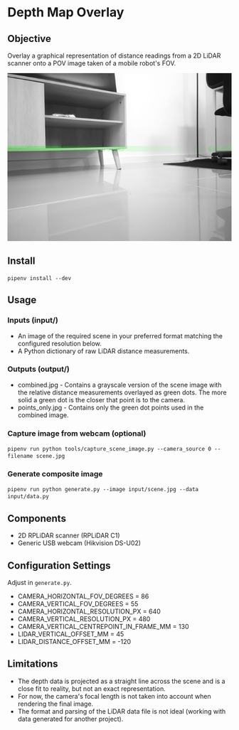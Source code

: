 # Depth Map Overlay

## Objective

Overlay a graphical representation of distance readings from a 2D LiDAR scanner onto a POV image taken of a mobile robot's FOV.

![](output/combined.png)

## Install
```
pipenv install --dev
```

## Usage
### Inputs (input/)
- An image of the required scene in your preferred format matching the configured resolution below.
- A Python dictionary of raw LiDAR distance measurements.

### Outputs (output/)
- combined.jpg - Contains a grayscale version of the scene image with the relative distance measurements overlayed as green dots. The more solid a green dot is the closer that point is to the camera.
- points_only.jpg - Contains only the green dot points used in the combined image.

### Capture image from webcam (optional)
```
pipenv run python tools/capture_scene_image.py --camera_source 0 --filename scene.jpg
```
### Generate composite image
```
pipenv run python generate.py --image input/scene.jpg --data input/data.py
```

## Components
- 2D RPLiDAR scanner (RPLiDAR C1)
- Generic USB webcam (Hikvision DS-U02)

## Configuration Settings
Adjust in ```generate.py```.
- CAMERA_HORIZONTAL_FOV_DEGREES = 86
- CAMERA_VERTICAL_FOV_DEGREES = 55
- CAMERA_HORIZONTAL_RESOLUTION_PX = 640
- CAMERA_VERTICAL_RESOLUTION_PX = 480
- CAMERA_VERTICAL_CENTREPOINT_IN_FRAME_MM = 130
- LIDAR_VERTICAL_OFFSET_MM = 45
- LIDAR_DISTANCE_OFFSET_MM = -120

## Limitations
- The depth data is projected as a straight line across the scene and is a close fit to reality, but not an exact representation.
- For now, the camera's focal length is not taken into account when rendering the final image.
- The format and parsing of the LiDAR data file is not ideal (working with data generated for another project).
